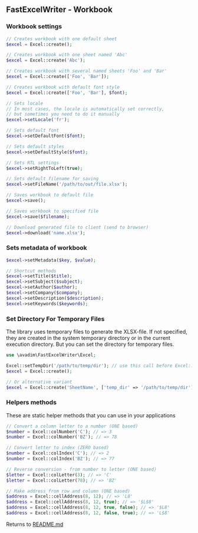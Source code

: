 ## FastExcelWriter - Workbook

### Workbook settings

```php
// Creates workbook with one default sheet 
$excel = Excel::create();

// Creates workbook with one sheet named 'Abc' 
$excel = Excel::create('Abc');

// Creates workbook with several named sheets 'Foo' and 'Bar'
$excel = Excel::create(['Foo', 'Bar']);

// Creates workbook with default font style
$excel = Excel::create(['Foo', 'Bar'], $font);

// Sets locale
// In most cases, the locale is automatically set correctly,
// but sometimes you need to do it manually
$excel->setLocale('fr');

// Sets default font
$excel->setDefaultFont($font);

// Sets default styles
$excel->setDefaultStyle($font);

// Sets RTL settings
$excel->setRightToLeft(true);

// Sets default filename for saving
$excel->setFileName('/path/to/out/file.xlsx');

// Saves workbook to default file 
$excel->save();

// Saves workbook to specified file 
$excel->save($filename);

// Download generated file to client (send to browser)
$excel->download('name.xlsx');

```

### Sets metadata of workbook

```php
$excel->setMetadata($key, $value);

// Shortcut methods
$excel->setTitle($title);
$excel->setSubject($subject);
$excel->setAuthor($author);
$excel->setCompany($company);
$excel->setDescription($description);
$excel->setKeywords($keywords);

```

### Set Directory For Temporary Files

The library uses temporary files to generate the XLSX-file. If not specified, they are created in the system temporary directory
or in the current execution directory. But you can set the directory for temporary files.

```php
use \avadim\FastExcelWriter\Excel;

Excel::setTempDir('/path/to/temp/dir'); // use this call before Excel::create()
$excel = Excel::create();

// Or alternative variant
$excel = Excel::create('SheetName', ['temp_dir' => '/path/to/temp/dir']);

```

### Helpers methods

These are static helper methods that you can use in your applications

```php
// Convert a column letter to a number (ONE based)
$number = Excel::colNumber('C'); // => 3
$number = Excel::colNumber('BZ'); // => 78

// Convert letter to index (ZERO based)
$number = Excel::colIndex('C'); // => 2
$number = Excel::colIndex('BZ'); // => 77

// Reverse conversion - from number to letter (ONE based)
$letter = Excel::colLetter(3); // => 'C'
$letter = Excel::colLetter(78); // => 'BZ'

// Make address from row and column (ONE based)
$address = Excel::cellAddress(8, 12); // => 'L8'
$address = Excel::cellAddress(8, 12, true); // => '$L$8'
$address = Excel::cellAddress(8, 12, true, false); // => '$L8'
$address = Excel::cellAddress(8, 12, false, true); // => 'L$8'

```

Returns to [README.md](/README.md)
